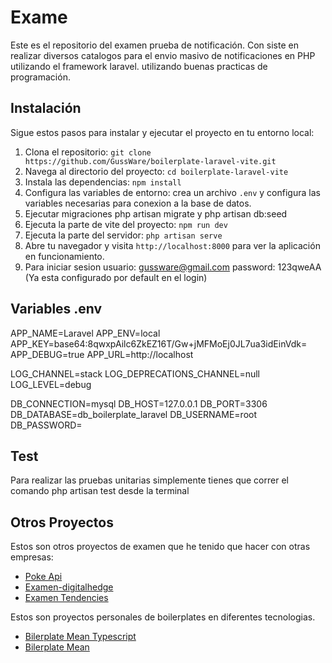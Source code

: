 # Exame 

Este es el repositorio del examen prueba de notificación. Con siste en realizar diversos catalogos para el envio masivo de notificaciones en PHP utilizando el framework laravel. utilizando buenas practicas de programación.

## Instalación

Sigue estos pasos para instalar y ejecutar el proyecto en tu entorno local:

1. Clona el repositorio: `git clone https://github.com/GussWare/boilerplate-laravel-vite.git`
2. Navega al directorio del proyecto: `cd boilerplate-laravel-vite`
3. Instala las dependencias: `npm install`
4. Configura las variables de entorno: crea un archivo `.env` y configura las variables necesarias para conexion a la base de datos.
5. Ejecutar migraciones php artisan migrate y php artisan db:seed
6. Ejecuta la parte de vite del proyecto: `npm run dev`
7. Ejecuta la parte del servidor: `php artisan serve`
8. Abre tu navegador y visita `http://localhost:8000` para ver la aplicación en funcionamiento.
9. Para iniciar sesion usuario: gussware@gmail.com password: 123qweAA (Ya esta configurado por default en el login)

## Variables .env
APP_NAME=Laravel
APP_ENV=local
APP_KEY=base64:8qwxpAilc6ZkEZ16T/Gw+jMFMoEj0JL7ua3idEinVdk=
APP_DEBUG=true
APP_URL=http://localhost

LOG_CHANNEL=stack
LOG_DEPRECATIONS_CHANNEL=null
LOG_LEVEL=debug

DB_CONNECTION=mysql
DB_HOST=127.0.0.1
DB_PORT=3306
DB_DATABASE=db_boilerplate_laravel
DB_USERNAME=root
DB_PASSWORD=

## Test
Para realizar las pruebas unitarias simplemente tienes que correr el comando php artisan test desde la terminal

## Otros Proyectos

Estos son otros proyectos de examen que he tenido que hacer con otras empresas:

- [Poke Api](https://github.com/GussWare/examen-pokeapi.git)
- [Examen-digitalhedge](https://github.com/GussWare/Examen-digitalhedge.git)
- [Examen Tendencies](https://github.com/GussWare/Gustavo-Avila-Medina-examen-tendecys-.git)

Estos son proyectos personales de boilerplates en diferentes tecnologias.
 - [Bilerplate Mean Typescript](https://github.com/GussWare/boilerplate-mean-typescript.git)
 - [Bilerplate Mean ](https://github.com/GussWare/boilerplate-mean.git)
